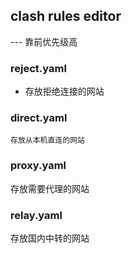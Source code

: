 ## clash rules editor
--- 靠前优先级高

### reject.yaml
+ 存放拒绝连接的网站
  
### direct.yaml
    存放从本机直连的网站
  
### proxy.yaml
  存放需要代理的网站
  
### relay.yaml
  存放国内中转的网站
